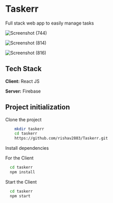 # Taskerr
Full stack web app to easily manage tasks 


![Screenshot (744)](https://github.com/rishav2803/Taskerr/assets/95288017/47490dbe-d182-4d7a-9190-051bcc0306c7)

![Screenshot (814)](https://github.com/rishav2803/Taskerr/assets/95288017/4e147399-7d33-4668-a729-70269e3592ae)

![Screenshot (816)](https://github.com/rishav2803/Taskerr/assets/95288017/0a6d39ee-d728-472f-98b3-e5cb687a84a4)

## Tech Stack

**Client:** React JS

**Server:** Firebase

## Project initialization

Clone the project

```bash
    mkdir taskerr
    cd taskerr
    https://github.com/rishav2803/Taskerr.git
```
Install dependencies

For the Client
```bash
  cd taskerr
  npm install
```

Start the Client

```bash
  cd taskerr
  npm start
```

  

